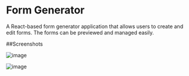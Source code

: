 # Form Generator

A React-based form generator application that allows users to create and edit forms. The forms can be previewed and managed easily.



##Screenshots

![image](https://github.com/user-attachments/assets/1470238e-0174-43c8-8530-1182b7eb1ce8)

![image](https://github.com/user-attachments/assets/f9f86c8c-6e8b-4c9f-90e1-b395cab6e8fc)
